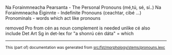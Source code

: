 Na Forainmneacha Pearsanta 		- The Personal Pronouns (mé,tú, sé, sí..)
Na Forainmneacha Éiginnte 		- Indefinite Pronouns (ceachtar, cibé ...)
Pronominals - words which act like pronouns

removed Pro from cén as noun complement is needed unlike cé
also include Det Art Sg in det-lex for "a shonrú cén dáta" = which

* * *

<small>This (part of) documentation was generated from [src/fst/morphology/stems/pronouns.lexc](https://github.com/giellalt/lang-gle/blob/main/src/fst/morphology/stems/pronouns.lexc)</small>

